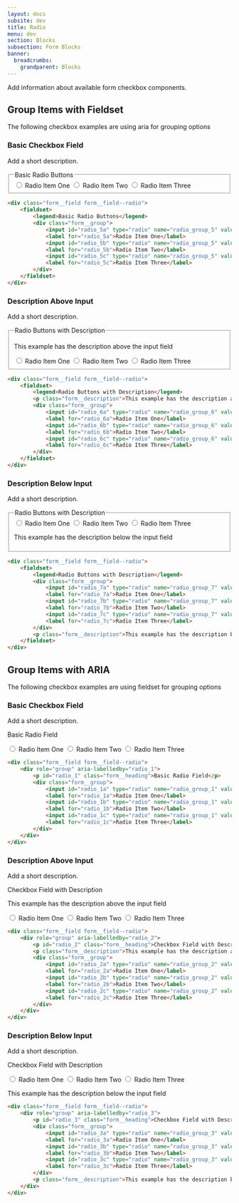 ```yaml
---
layout: docs
subsite: dev
title: Radio
menu: dev
section: Blocks
subsection: Form Blocks
banner:
  breadcrumbs:
    grandparent: Blocks
---
```


Add information about available form checkbox components.

## Group Items with Fieldset

The following checkbox examples are using aria for grouping options

### Basic Checkbox Field

Add a short description.

<div class="b-form">
  <div class="form__field form__field--radio">
      <fieldset>
          <legend>Basic Radio Buttons</legend>
          <div class="form__group">
              <input id="radio_5a" type="radio" name="radio_group_5" value="radio_5a"/>
              <label for="radio_5a">Radio Item One</label>
              <input id="radio_5b" type="radio" name="radio_group_5" value="radio_5b"/>
              <label for="radio_5b">Radio Item Two</label>
              <input id="radio_5c" type="radio" name="radio_group_5" value="radio_5c"/>
              <label for="radio_5c">Radio Item Three</label>
          </div>
      </fieldset>
  </div>
</div>

```html
<div class="form__field form__field--radio">
    <fieldset>
        <legend>Basic Radio Buttons</legend>
        <div class="form__group">
            <input id="radio_5a" type="radio" name="radio_group_5" value="radio_5a"/>
            <label for="radio_5a">Radio Item One</label>
            <input id="radio_5b" type="radio" name="radio_group_5" value="radio_5b"/>
            <label for="radio_5b">Radio Item Two</label>
            <input id="radio_5c" type="radio" name="radio_group_5" value="radio_5c"/>
            <label for="radio_5c">Radio Item Three</label>
        </div>
    </fieldset>
</div>
```

### Description Above Input

Add a short description.

<div class="b-form">
  <div class="form__field form__field--radio">
      <fieldset>
          <legend>Radio Buttons with Description</legend>
          <p class="form__description">This example has the description above the input field</p>
          <div class="form__group">
              <input id="radio_6a" type="radio" name="radio_group_6" value="radio_6a"/>
              <label for="radio_6a">Radio Item One</label>
              <input id="radio_6b" type="radio" name="radio_group_6" value="radio_6b"/>
              <label for="radio_6b">Radio Item Two</label>
              <input id="radio_6c" type="radio" name="radio_group_6" value="radio_6c"/>
              <label for="radio_6c">Radio Item Three</label>
          </div>
      </fieldset>
  </div>
</div>

```html
<div class="form__field form__field--radio">
    <fieldset>
        <legend>Radio Buttons with Description</legend>
        <p class="form__description">This example has the description above the input field</p>
        <div class="form__group">
            <input id="radio_6a" type="radio" name="radio_group_6" value="radio_6a"/>
            <label for="radio_6a">Radio Item One</label>
            <input id="radio_6b" type="radio" name="radio_group_6" value="radio_6b"/>
            <label for="radio_6b">Radio Item Two</label>
            <input id="radio_6c" type="radio" name="radio_group_6" value="radio_6c"/>
            <label for="radio_6c">Radio Item Three</label>
        </div>
    </fieldset>
</div>
```

### Description Below Input

Add a short description.

<div class="b-form">
  <div class="form__field form__field--radio">
      <fieldset>
          <legend>Radio Buttons with Description</legend>
          <div class="form__group">
              <input id="radio_7a" type="radio" name="radio_group_7" value="radio_7a"/>
              <label for="radio_7a">Radio Item One</label>
              <input id="radio_7b" type="radio" name="radio_group_7" value="radio_7b"/>
              <label for="radio_7b">Radio Item Two</label>
              <input id="radio_7c" type="radio" name="radio_group_7" value="radio_7c"/>
              <label for="radio_7c">Radio Item Three</label>
          </div>
          <p class="form__description">This example has the description below the input field</p>
      </fieldset>
  </div>
</div>

```html
<div class="form__field form__field--radio">
    <fieldset>
        <legend>Radio Buttons with Description</legend>
        <div class="form__group">
            <input id="radio_7a" type="radio" name="radio_group_7" value="radio_7a"/>
            <label for="radio_7a">Radio Item One</label>
            <input id="radio_7b" type="radio" name="radio_group_7" value="radio_7b"/>
            <label for="radio_7b">Radio Item Two</label>
            <input id="radio_7c" type="radio" name="radio_group_7" value="radio_7c"/>
            <label for="radio_7c">Radio Item Three</label>
        </div>
        <p class="form__description">This example has the description below the input field</p>
    </fieldset>
</div>
```

## Group Items with ARIA

The following checkbox examples are using fieldset for grouping options

### Basic Checkbox Field

Add a short description.

<div class="b-form">
  <div class="form__field form__field--radio">
      <div role="group" aria-labelledby="radio_1">
          <p id="radio_1" class="form__heading">Basic Radio Field</p>
          <div class="form__group">
              <input id="radio_1a" type="radio" name="radio_group_1" value="radio_1a"/>
              <label for="radio_1a">Radio Item One</label>
              <input id="radio_1b" type="radio" name="radio_group_1" value="radio_1b"/>
              <label for="radio_1b">Radio Item Two</label>
              <input id="radio_1c" type="radio" name="radio_group_1" value="radio_1c"/>
              <label for="radio_1c">Radio Item Three</label>
          </div>
      </div>
  </div>
</div>

```html
<div class="form__field form__field--radio">
    <div role="group" aria-labelledby="radio_1">
        <p id="radio_1" class="form__heading">Basic Radio Field</p>
        <div class="form__group">
            <input id="radio_1a" type="radio" name="radio_group_1" value="radio_1a"/>
            <label for="radio_1a">Radio Item One</label>
            <input id="radio_1b" type="radio" name="radio_group_1" value="radio_1b"/>
            <label for="radio_1b">Radio Item Two</label>
            <input id="radio_1c" type="radio" name="radio_group_1" value="radio_1c"/>
            <label for="radio_1c">Radio Item Three</label>
        </div>
    </div>
</div>
```

### Description Above Input

Add a short description.

<div class="b-form">
  <div class="form__field form__field--radio">
      <div role="group" aria-labelledby="radio_2">
          <p id="radio_2" class="form__heading">Checkbox Field with Description</p>
          <p class="form__description">This example has the description above the input field</p>
          <div class="form__group">
              <input id="radio_2a" type="radio" name="radio_group_2" value="radio_2a"/>
              <label for="radio_2a">Radio Item One</label>
              <input id="radio_2b" type="radio" name="radio_group_2" value="radio_2b"/>
              <label for="radio_2b">Radio Item Two</label>
              <input id="radio_2c" type="radio" name="radio_group_2" value="radio_2c"/>
              <label for="radio_2c">Radio Item Three</label>
          </div>
      </div>
  </div>
</div>

```html
<div class="form__field form__field--radio">
    <div role="group" aria-labelledby="radio_2">
        <p id="radio_2" class="form__heading">Checkbox Field with Description</p>
        <p class="form__description">This example has the description above the input field</p>
        <div class="form__group">
            <input id="radio_2a" type="radio" name="radio_group_2" value="radio_2a"/>
            <label for="radio_2a">Radio Item One</label>
            <input id="radio_2b" type="radio" name="radio_group_2" value="radio_2b"/>
            <label for="radio_2b">Radio Item Two</label>
            <input id="radio_2c" type="radio" name="radio_group_2" value="radio_2c"/>
            <label for="radio_2c">Radio Item Three</label>
        </div>
    </div>
</div>
```

### Description Below Input

Add a short description.

<div class="b-form">
<div class="form__field form__field--radio">
    <div role="group" aria-labelledby="radio_3">
        <p id="radio_3" class="form__heading">Checkbox Field with Description</p>
        <div class="form__group">
            <input id="radio_3a" type="radio" name="radio_group_3" value="radio_3a"/>
            <label for="radio_3a">Radio Item One</label>
            <input id="radio_3b" type="radio" name="radio_group_3" value="radio_3b"/>
            <label for="radio_3b">Radio Item Two</label>
            <input id="radio_3c" type="radio" name="radio_group_3" value="radio_3c"/>
            <label for="radio_3c">Radio Item Three</label>
        </div>
        <p class="form__description">This example has the description below the input field</p>
    </div>
</div>
</div>

```html
<div class="form__field form__field--radio">
    <div role="group" aria-labelledby="radio_3">
        <p id="radio_3" class="form__heading">Checkbox Field with Description</p>
        <div class="form__group">
            <input id="radio_3a" type="radio" name="radio_group_3" value="radio_3a"/>
            <label for="radio_3a">Radio Item One</label>
            <input id="radio_3b" type="radio" name="radio_group_3" value="radio_3b"/>
            <label for="radio_3b">Radio Item Two</label>
            <input id="radio_3c" type="radio" name="radio_group_3" value="radio_3c"/>
            <label for="radio_3c">Radio Item Three</label>
        </div>
        <p class="form__description">This example has the description below the input field</p>
    </div>
</div>
```